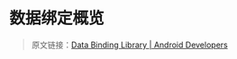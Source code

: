 # 数据绑定概览
> 原文链接：[Data Binding Library  |  Android Developers](https://developer.android.google.cn/topic/libraries/data-binding/)



